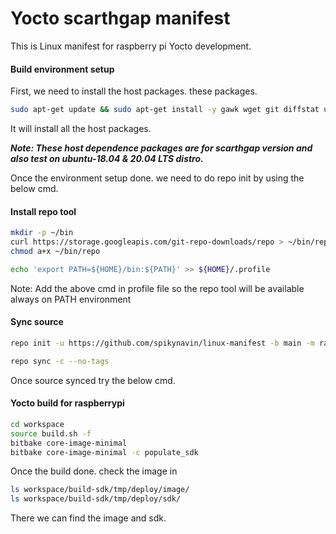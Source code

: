 # Yocto scarthgap manifest

This is Linux manifest for raspberry pi Yocto development.

#### Build environment setup

First, we need to install the host packages. these packages.

```bash
sudo apt-get update && sudo apt-get install -y gawk wget git diffstat unzip texinfo gcc build-essential chrpath socat cpio python3 python3-pip python3-pexpect xz-utils debianutils iputils-ping python3-git python3-jinja2 libegl1-mesa libsdl1.2-dev pylint3 xterm python3-subunit mesa-common-dev zstd liblz4-tool
```
It will install all the host packages.

***Note: These host dependence packages are for scarthgap version and also test on ubuntu-18.04 & 20.04 LTS distro.***

Once the environment setup done. we need to do repo init by using the below cmd.

#### Install repo tool
```bash
mkdir -p ~/bin
curl https://storage.googleapis.com/git-repo-downloads/repo > ~/bin/repo
chmod a+x ~/bin/repo
```

```bash
echo 'export PATH=${HOME}/bin:${PATH}' >> ${HOME}/.profile
```

Note: Add the above cmd in profile file so the repo tool will be available always on PATH environment

#### Sync source
```bash
repo init -u https://github.com/spikynavin/linux-manifest -b main -m raspberry-platform-sys-mainline.xml --repo-url=https://github.com/GerritCodeReview/git-repo  --repo-branch=stable --no-repo-verify
```
```bash
repo sync -c --no-tags
```
Once source synced try the below cmd.

#### Yocto build for raspberrypi
```bash
cd workspace
source build.sh -f
bitbake core-image-minimal
bitbake core-image-minimal -c populate_sdk
```
Once the build done. check the image in
```bash
ls workspace/build-sdk/tmp/deploy/image/
ls workspace/build-sdk/tmp/deploy/sdk/
```
There we can find the image and sdk.
